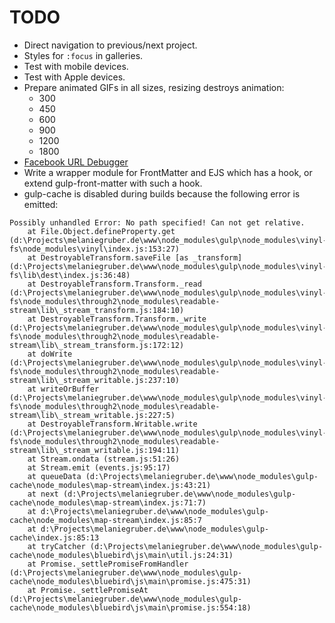 # TODO
* Direct navigation to previous/next project.
* Styles for `:focus` in galleries.
* Test with mobile devices.
* Test with Apple devices.
* Prepare animated GIFs in all sizes, resizing destroys animation:
    * 300
    * 450
    * 600
    * 900
    * 1200
    * 1800
* [Facebook URL Debugger](https://developers.facebook.com/tools/debug/)
* Write a wrapper module for FrontMatter and EJS which has a hook, or extend gulp-front-matter with such a hook.
* gulp-cache is disabled during builds because the following error is emitted:
```
Possibly unhandled Error: No path specified! Can not get relative.
    at File.Object.defineProperty.get (d:\Projects\melaniegruber.de\www\node_modules\gulp\node_modules\vinyl-fs\node_modules\vinyl\index.js:153:27)
    at DestroyableTransform.saveFile [as _transform] (d:\Projects\melaniegruber.de\www\node_modules\gulp\node_modules\vinyl-fs\lib\dest\index.js:36:48)
    at DestroyableTransform.Transform._read (d:\Projects\melaniegruber.de\www\node_modules\gulp\node_modules\vinyl-fs\node_modules\through2\node_modules\readable-stream\lib\_stream_transform.js:184:10)
    at DestroyableTransform.Transform._write (d:\Projects\melaniegruber.de\www\node_modules\gulp\node_modules\vinyl-fs\node_modules\through2\node_modules\readable-stream\lib\_stream_transform.js:172:12)
    at doWrite (d:\Projects\melaniegruber.de\www\node_modules\gulp\node_modules\vinyl-fs\node_modules\through2\node_modules\readable-stream\lib\_stream_writable.js:237:10)
    at writeOrBuffer (d:\Projects\melaniegruber.de\www\node_modules\gulp\node_modules\vinyl-fs\node_modules\through2\node_modules\readable-stream\lib\_stream_writable.js:227:5)
    at DestroyableTransform.Writable.write (d:\Projects\melaniegruber.de\www\node_modules\gulp\node_modules\vinyl-fs\node_modules\through2\node_modules\readable-stream\lib\_stream_writable.js:194:11)
    at Stream.ondata (stream.js:51:26)
    at Stream.emit (events.js:95:17)
    at queueData (d:\Projects\melaniegruber.de\www\node_modules\gulp-cache\node_modules\map-stream\index.js:43:21)
    at next (d:\Projects\melaniegruber.de\www\node_modules\gulp-cache\node_modules\map-stream\index.js:71:7)
    at d:\Projects\melaniegruber.de\www\node_modules\gulp-cache\node_modules\map-stream\index.js:85:7
    at d:\Projects\melaniegruber.de\www\node_modules\gulp-cache\index.js:85:13
    at tryCatcher (d:\Projects\melaniegruber.de\www\node_modules\gulp-cache\node_modules\bluebird\js\main\util.js:24:31)
    at Promise._settlePromiseFromHandler (d:\Projects\melaniegruber.de\www\node_modules\gulp-cache\node_modules\bluebird\js\main\promise.js:475:31)
    at Promise._settlePromiseAt (d:\Projects\melaniegruber.de\www\node_modules\gulp-cache\node_modules\bluebird\js\main\promise.js:554:18)
```
